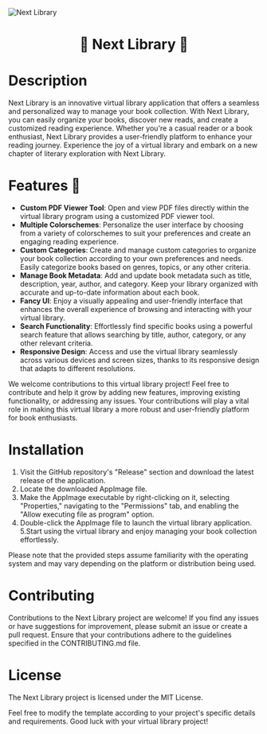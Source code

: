 ![Next Library](https://github.com/CMOISDEAD/next-library/assets/51010598/983a61b5-b827-44a3-ba7d-fe10660563e1)
<h1 align="center">📖 Next Library 📖</h1>

# Description
Next Library is an innovative virtual library application that offers a seamless and personalized way to manage your book collection. With Next Library, you can easily organize your books, discover new reads, and create a customized reading experience. Whether you're a casual reader or a book enthusiast, Next Library provides a user-friendly platform to enhance your reading journey. Experience the joy of a virtual library and embark on a new chapter of literary exploration with Next Library.

# Features 🚅
- **Custom PDF Viewer Tool**: Open and view PDF files directly within the virtual library program using a customized PDF viewer tool.
- **Multiple Colorschemes**: Personalize the user interface by choosing from a variety of colorschemes to suit your preferences and create an engaging reading experience.
- **Custom Categories**: Create and manage custom categories to organize your book collection according to your own preferences and needs. Easily categorize books based on genres, topics, or any other criteria.
- **Manage Book Metadata**: Add and update book metadata such as title, description, year, author, and category. Keep your library organized with accurate and up-to-date information about each book.
- **Fancy UI**: Enjoy a visually appealing and user-friendly interface that enhances the overall experience of browsing and interacting with your virtual library.
- **Search Functionality**: Effortlessly find specific books using a powerful search feature that allows searching by title, author, category, or any other relevant criteria.
- **Responsive Design**: Access and use the virtual library seamlessly across various devices and screen sizes, thanks to its responsive design that adapts to different resolutions.

We welcome contributions to this virtual library project! Feel free to contribute and help it grow by adding new features, improving existing functionality, or addressing any issues. Your contributions will play a vital role in making this virtual library a more robust and user-friendly platform for book enthusiasts.

# Installation
1. Visit the GitHub repository's "Release" section and download the latest release of the application.
2. Locate the downloaded AppImage file.
3. Make the AppImage executable by right-clicking on it, selecting "Properties," navigating to the "Permissions" tab, and enabling the "Allow executing file as program" option.
4. Double-click the AppImage file to launch the virtual library application.
5.Start using the virtual library and enjoy managing your book collection effortlessly.

Please note that the provided steps assume familiarity with the operating system and may vary depending on the platform or distribution being used.

# Contributing
Contributions to the Next Library project are welcome! If you find any issues or have suggestions for improvement, please submit an issue or create a pull request. Ensure that your contributions adhere to the guidelines specified in the CONTRIBUTING.md file.

# License
The Next Library project is licensed under the MIT License.

Feel free to modify the template according to your project's specific details and requirements. Good luck with your virtual library project!
